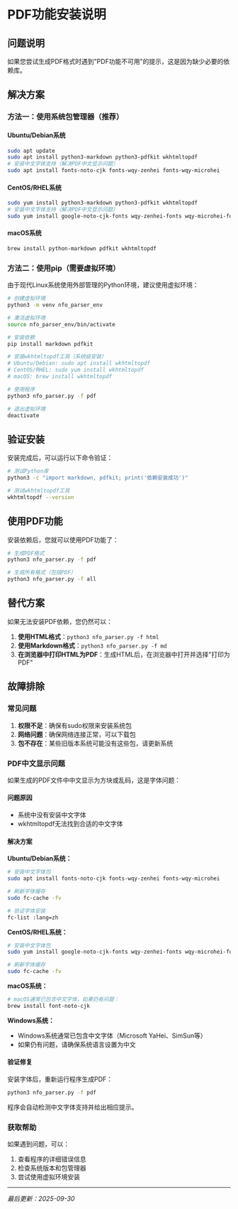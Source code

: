 # PDF功能安装说明

## 问题说明

如果您尝试生成PDF格式时遇到"PDF功能不可用"的提示，这是因为缺少必要的依赖库。

## 解决方案

### 方法一：使用系统包管理器（推荐）

#### Ubuntu/Debian系统
```bash
sudo apt update
sudo apt install python3-markdown python3-pdfkit wkhtmltopdf
# 安装中文字体支持（解决PDF中文显示问题）
sudo apt install fonts-noto-cjk fonts-wqy-zenhei fonts-wqy-microhei
```

#### CentOS/RHEL系统
```bash
sudo yum install python3-markdown python3-pdfkit wkhtmltopdf
# 安装中文字体支持（解决PDF中文显示问题）
sudo yum install google-noto-cjk-fonts wqy-zenhei-fonts wqy-microhei-fonts
```

#### macOS系统
```bash
brew install python-markdown pdfkit wkhtmltopdf
```

### 方法二：使用pip（需要虚拟环境）

由于现代Linux系统使用外部管理的Python环境，建议使用虚拟环境：

```bash
# 创建虚拟环境
python3 -m venv nfo_parser_env

# 激活虚拟环境
source nfo_parser_env/bin/activate

# 安装依赖
pip install markdown pdfkit

# 安装wkhtmltopdf工具（系统级安装）
# Ubuntu/Debian: sudo apt install wkhtmltopdf
# CentOS/RHEL: sudo yum install wkhtmltopdf
# macOS: brew install wkhtmltopdf

# 使用程序
python3 nfo_parser.py -f pdf

# 退出虚拟环境
deactivate
```

## 验证安装

安装完成后，可以运行以下命令验证：

```bash
# 测试Python库
python3 -c "import markdown, pdfkit; print('依赖安装成功')"

# 测试wkhtmltopdf工具
wkhtmltopdf --version
```

## 使用PDF功能

安装依赖后，您就可以使用PDF功能了：

```bash
# 生成PDF格式
python3 nfo_parser.py -f pdf

# 生成所有格式（包括PDF）
python3 nfo_parser.py -f all
```

## 替代方案

如果无法安装PDF依赖，您仍然可以：

1. **使用HTML格式**：`python3 nfo_parser.py -f html`
2. **使用Markdown格式**：`python3 nfo_parser.py -f md`
3. **在浏览器中打印HTML为PDF**：生成HTML后，在浏览器中打开并选择"打印为PDF"

## 故障排除

### 常见问题

1. **权限不足**：确保有sudo权限来安装系统包
2. **网络问题**：确保网络连接正常，可以下载包
3. **包不存在**：某些旧版本系统可能没有这些包，请更新系统

### PDF中文显示问题

如果生成的PDF文件中中文显示为方块或乱码，这是字体问题：

#### 问题原因
- 系统中没有安装中文字体
- wkhtmltopdf无法找到合适的中文字体

#### 解决方案

**Ubuntu/Debian系统：**
```bash
# 安装中文字体包
sudo apt install fonts-noto-cjk fonts-wqy-zenhei fonts-wqy-microhei

# 刷新字体缓存
sudo fc-cache -fv

# 验证字体安装
fc-list :lang=zh
```

**CentOS/RHEL系统：**
```bash
# 安装中文字体包
sudo yum install google-noto-cjk-fonts wqy-zenhei-fonts wqy-microhei-fonts

# 刷新字体缓存
sudo fc-cache -fv
```

**macOS系统：**
```bash
# macOS通常已包含中文字体，如果仍有问题：
brew install font-noto-cjk
```

**Windows系统：**
- Windows系统通常已包含中文字体（Microsoft YaHei、SimSun等）
- 如果仍有问题，请确保系统语言设置为中文

#### 验证修复
安装字体后，重新运行程序生成PDF：
```bash
python3 nfo_parser.py -f pdf
```

程序会自动检测中文字体支持并给出相应提示。

### 获取帮助

如果遇到问题，可以：
1. 查看程序的详细错误信息
2. 检查系统版本和包管理器
3. 尝试使用虚拟环境安装

---

*最后更新：2025-09-30*

